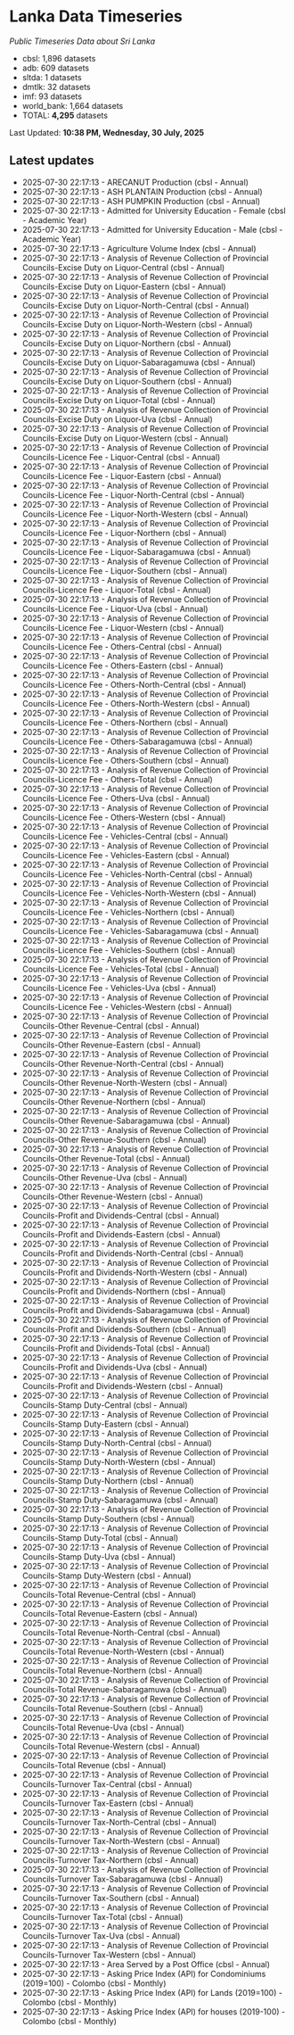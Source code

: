 # Lanka Data Timeseries
*Public Timeseries Data about Sri Lanka*

* cbsl: 1,896 datasets
* adb: 609 datasets
* sltda: 1 datasets
* dmtlk: 32 datasets
* imf: 93 datasets
* world_bank: 1,664 datasets
* TOTAL: **4,295** datasets

Last Updated: **10:38 PM, Wednesday, 30 July, 2025**

## Latest updates

* 2025-07-30 22:17:13 - ARECANUT Production (cbsl - Annual)
* 2025-07-30 22:17:13 - ASH PLANTAIN Production (cbsl - Annual)
* 2025-07-30 22:17:13 - ASH PUMPKIN Production (cbsl - Annual)
* 2025-07-30 22:17:13 - Admitted for University Education - Female (cbsl - Academic Year)
* 2025-07-30 22:17:13 - Admitted for University Education - Male (cbsl - Academic Year)
* 2025-07-30 22:17:13 - Agriculture Volume Index (cbsl - Annual)
* 2025-07-30 22:17:13 - Analysis of Revenue Collection of Provincial Councils-Excise Duty on Liquor-Central (cbsl - Annual)
* 2025-07-30 22:17:13 - Analysis of Revenue Collection of Provincial Councils-Excise Duty on Liquor-Eastern (cbsl - Annual)
* 2025-07-30 22:17:13 - Analysis of Revenue Collection of Provincial Councils-Excise Duty on Liquor-North-Central (cbsl - Annual)
* 2025-07-30 22:17:13 - Analysis of Revenue Collection of Provincial Councils-Excise Duty on Liquor-North-Western (cbsl - Annual)
* 2025-07-30 22:17:13 - Analysis of Revenue Collection of Provincial Councils-Excise Duty on Liquor-Northern (cbsl - Annual)
* 2025-07-30 22:17:13 - Analysis of Revenue Collection of Provincial Councils-Excise Duty on Liquor-Sabaragamuwa (cbsl - Annual)
* 2025-07-30 22:17:13 - Analysis of Revenue Collection of Provincial Councils-Excise Duty on Liquor-Southern (cbsl - Annual)
* 2025-07-30 22:17:13 - Analysis of Revenue Collection of Provincial Councils-Excise Duty on Liquor-Total (cbsl - Annual)
* 2025-07-30 22:17:13 - Analysis of Revenue Collection of Provincial Councils-Excise Duty on Liquor-Uva (cbsl - Annual)
* 2025-07-30 22:17:13 - Analysis of Revenue Collection of Provincial Councils-Excise Duty on Liquor-Western (cbsl - Annual)
* 2025-07-30 22:17:13 - Analysis of Revenue Collection of Provincial Councils-Licence Fee - Liquor-Central (cbsl - Annual)
* 2025-07-30 22:17:13 - Analysis of Revenue Collection of Provincial Councils-Licence Fee - Liquor-Eastern (cbsl - Annual)
* 2025-07-30 22:17:13 - Analysis of Revenue Collection of Provincial Councils-Licence Fee - Liquor-North-Central (cbsl - Annual)
* 2025-07-30 22:17:13 - Analysis of Revenue Collection of Provincial Councils-Licence Fee - Liquor-North-Western (cbsl - Annual)
* 2025-07-30 22:17:13 - Analysis of Revenue Collection of Provincial Councils-Licence Fee - Liquor-Northern (cbsl - Annual)
* 2025-07-30 22:17:13 - Analysis of Revenue Collection of Provincial Councils-Licence Fee - Liquor-Sabaragamuwa (cbsl - Annual)
* 2025-07-30 22:17:13 - Analysis of Revenue Collection of Provincial Councils-Licence Fee - Liquor-Southern (cbsl - Annual)
* 2025-07-30 22:17:13 - Analysis of Revenue Collection of Provincial Councils-Licence Fee - Liquor-Total (cbsl - Annual)
* 2025-07-30 22:17:13 - Analysis of Revenue Collection of Provincial Councils-Licence Fee - Liquor-Uva (cbsl - Annual)
* 2025-07-30 22:17:13 - Analysis of Revenue Collection of Provincial Councils-Licence Fee - Liquor-Western (cbsl - Annual)
* 2025-07-30 22:17:13 - Analysis of Revenue Collection of Provincial Councils-Licence Fee - Others-Central (cbsl - Annual)
* 2025-07-30 22:17:13 - Analysis of Revenue Collection of Provincial Councils-Licence Fee - Others-Eastern (cbsl - Annual)
* 2025-07-30 22:17:13 - Analysis of Revenue Collection of Provincial Councils-Licence Fee - Others-North-Central (cbsl - Annual)
* 2025-07-30 22:17:13 - Analysis of Revenue Collection of Provincial Councils-Licence Fee - Others-North-Western (cbsl - Annual)
* 2025-07-30 22:17:13 - Analysis of Revenue Collection of Provincial Councils-Licence Fee - Others-Northern (cbsl - Annual)
* 2025-07-30 22:17:13 - Analysis of Revenue Collection of Provincial Councils-Licence Fee - Others-Sabaragamuwa (cbsl - Annual)
* 2025-07-30 22:17:13 - Analysis of Revenue Collection of Provincial Councils-Licence Fee - Others-Southern (cbsl - Annual)
* 2025-07-30 22:17:13 - Analysis of Revenue Collection of Provincial Councils-Licence Fee - Others-Total (cbsl - Annual)
* 2025-07-30 22:17:13 - Analysis of Revenue Collection of Provincial Councils-Licence Fee - Others-Uva (cbsl - Annual)
* 2025-07-30 22:17:13 - Analysis of Revenue Collection of Provincial Councils-Licence Fee - Others-Western (cbsl - Annual)
* 2025-07-30 22:17:13 - Analysis of Revenue Collection of Provincial Councils-Licence Fee - Vehicles-Central (cbsl - Annual)
* 2025-07-30 22:17:13 - Analysis of Revenue Collection of Provincial Councils-Licence Fee - Vehicles-Eastern (cbsl - Annual)
* 2025-07-30 22:17:13 - Analysis of Revenue Collection of Provincial Councils-Licence Fee - Vehicles-North-Central (cbsl - Annual)
* 2025-07-30 22:17:13 - Analysis of Revenue Collection of Provincial Councils-Licence Fee - Vehicles-North-Western (cbsl - Annual)
* 2025-07-30 22:17:13 - Analysis of Revenue Collection of Provincial Councils-Licence Fee - Vehicles-Northern (cbsl - Annual)
* 2025-07-30 22:17:13 - Analysis of Revenue Collection of Provincial Councils-Licence Fee - Vehicles-Sabaragamuwa (cbsl - Annual)
* 2025-07-30 22:17:13 - Analysis of Revenue Collection of Provincial Councils-Licence Fee - Vehicles-Southern (cbsl - Annual)
* 2025-07-30 22:17:13 - Analysis of Revenue Collection of Provincial Councils-Licence Fee - Vehicles-Total (cbsl - Annual)
* 2025-07-30 22:17:13 - Analysis of Revenue Collection of Provincial Councils-Licence Fee - Vehicles-Uva (cbsl - Annual)
* 2025-07-30 22:17:13 - Analysis of Revenue Collection of Provincial Councils-Licence Fee - Vehicles-Western (cbsl - Annual)
* 2025-07-30 22:17:13 - Analysis of Revenue Collection of Provincial Councils-Other Revenue-Central (cbsl - Annual)
* 2025-07-30 22:17:13 - Analysis of Revenue Collection of Provincial Councils-Other Revenue-Eastern (cbsl - Annual)
* 2025-07-30 22:17:13 - Analysis of Revenue Collection of Provincial Councils-Other Revenue-North-Central (cbsl - Annual)
* 2025-07-30 22:17:13 - Analysis of Revenue Collection of Provincial Councils-Other Revenue-North-Western (cbsl - Annual)
* 2025-07-30 22:17:13 - Analysis of Revenue Collection of Provincial Councils-Other Revenue-Northern (cbsl - Annual)
* 2025-07-30 22:17:13 - Analysis of Revenue Collection of Provincial Councils-Other Revenue-Sabaragamuwa (cbsl - Annual)
* 2025-07-30 22:17:13 - Analysis of Revenue Collection of Provincial Councils-Other Revenue-Southern (cbsl - Annual)
* 2025-07-30 22:17:13 - Analysis of Revenue Collection of Provincial Councils-Other Revenue-Total (cbsl - Annual)
* 2025-07-30 22:17:13 - Analysis of Revenue Collection of Provincial Councils-Other Revenue-Uva (cbsl - Annual)
* 2025-07-30 22:17:13 - Analysis of Revenue Collection of Provincial Councils-Other Revenue-Western (cbsl - Annual)
* 2025-07-30 22:17:13 - Analysis of Revenue Collection of Provincial Councils-Profit and Dividends-Central (cbsl - Annual)
* 2025-07-30 22:17:13 - Analysis of Revenue Collection of Provincial Councils-Profit and Dividends-Eastern (cbsl - Annual)
* 2025-07-30 22:17:13 - Analysis of Revenue Collection of Provincial Councils-Profit and Dividends-North-Central (cbsl - Annual)
* 2025-07-30 22:17:13 - Analysis of Revenue Collection of Provincial Councils-Profit and Dividends-North-Western (cbsl - Annual)
* 2025-07-30 22:17:13 - Analysis of Revenue Collection of Provincial Councils-Profit and Dividends-Northern (cbsl - Annual)
* 2025-07-30 22:17:13 - Analysis of Revenue Collection of Provincial Councils-Profit and Dividends-Sabaragamuwa (cbsl - Annual)
* 2025-07-30 22:17:13 - Analysis of Revenue Collection of Provincial Councils-Profit and Dividends-Southern (cbsl - Annual)
* 2025-07-30 22:17:13 - Analysis of Revenue Collection of Provincial Councils-Profit and Dividends-Total (cbsl - Annual)
* 2025-07-30 22:17:13 - Analysis of Revenue Collection of Provincial Councils-Profit and Dividends-Uva (cbsl - Annual)
* 2025-07-30 22:17:13 - Analysis of Revenue Collection of Provincial Councils-Profit and Dividends-Western (cbsl - Annual)
* 2025-07-30 22:17:13 - Analysis of Revenue Collection of Provincial Councils-Stamp Duty-Central (cbsl - Annual)
* 2025-07-30 22:17:13 - Analysis of Revenue Collection of Provincial Councils-Stamp Duty-Eastern (cbsl - Annual)
* 2025-07-30 22:17:13 - Analysis of Revenue Collection of Provincial Councils-Stamp Duty-North-Central (cbsl - Annual)
* 2025-07-30 22:17:13 - Analysis of Revenue Collection of Provincial Councils-Stamp Duty-North-Western (cbsl - Annual)
* 2025-07-30 22:17:13 - Analysis of Revenue Collection of Provincial Councils-Stamp Duty-Northern (cbsl - Annual)
* 2025-07-30 22:17:13 - Analysis of Revenue Collection of Provincial Councils-Stamp Duty-Sabaragamuwa (cbsl - Annual)
* 2025-07-30 22:17:13 - Analysis of Revenue Collection of Provincial Councils-Stamp Duty-Southern (cbsl - Annual)
* 2025-07-30 22:17:13 - Analysis of Revenue Collection of Provincial Councils-Stamp Duty-Total (cbsl - Annual)
* 2025-07-30 22:17:13 - Analysis of Revenue Collection of Provincial Councils-Stamp Duty-Uva (cbsl - Annual)
* 2025-07-30 22:17:13 - Analysis of Revenue Collection of Provincial Councils-Stamp Duty-Western (cbsl - Annual)
* 2025-07-30 22:17:13 - Analysis of Revenue Collection of Provincial Councils-Total Revenue-Central (cbsl - Annual)
* 2025-07-30 22:17:13 - Analysis of Revenue Collection of Provincial Councils-Total Revenue-Eastern (cbsl - Annual)
* 2025-07-30 22:17:13 - Analysis of Revenue Collection of Provincial Councils-Total Revenue-North-Central (cbsl - Annual)
* 2025-07-30 22:17:13 - Analysis of Revenue Collection of Provincial Councils-Total Revenue-North-Western (cbsl - Annual)
* 2025-07-30 22:17:13 - Analysis of Revenue Collection of Provincial Councils-Total Revenue-Northern (cbsl - Annual)
* 2025-07-30 22:17:13 - Analysis of Revenue Collection of Provincial Councils-Total Revenue-Sabaragamuwa (cbsl - Annual)
* 2025-07-30 22:17:13 - Analysis of Revenue Collection of Provincial Councils-Total Revenue-Southern (cbsl - Annual)
* 2025-07-30 22:17:13 - Analysis of Revenue Collection of Provincial Councils-Total Revenue-Uva (cbsl - Annual)
* 2025-07-30 22:17:13 - Analysis of Revenue Collection of Provincial Councils-Total Revenue-Western (cbsl - Annual)
* 2025-07-30 22:17:13 - Analysis of Revenue Collection of Provincial Councils-Total Revenue (cbsl - Annual)
* 2025-07-30 22:17:13 - Analysis of Revenue Collection of Provincial Councils-Turnover Tax-Central (cbsl - Annual)
* 2025-07-30 22:17:13 - Analysis of Revenue Collection of Provincial Councils-Turnover Tax-Eastern (cbsl - Annual)
* 2025-07-30 22:17:13 - Analysis of Revenue Collection of Provincial Councils-Turnover Tax-North-Central (cbsl - Annual)
* 2025-07-30 22:17:13 - Analysis of Revenue Collection of Provincial Councils-Turnover Tax-North-Western (cbsl - Annual)
* 2025-07-30 22:17:13 - Analysis of Revenue Collection of Provincial Councils-Turnover Tax-Northern (cbsl - Annual)
* 2025-07-30 22:17:13 - Analysis of Revenue Collection of Provincial Councils-Turnover Tax-Sabaragamuwa (cbsl - Annual)
* 2025-07-30 22:17:13 - Analysis of Revenue Collection of Provincial Councils-Turnover Tax-Southern (cbsl - Annual)
* 2025-07-30 22:17:13 - Analysis of Revenue Collection of Provincial Councils-Turnover Tax-Total (cbsl - Annual)
* 2025-07-30 22:17:13 - Analysis of Revenue Collection of Provincial Councils-Turnover Tax-Uva (cbsl - Annual)
* 2025-07-30 22:17:13 - Analysis of Revenue Collection of Provincial Councils-Turnover Tax-Western (cbsl - Annual)
* 2025-07-30 22:17:13 - Area Served by a Post Office (cbsl - Annual)
* 2025-07-30 22:17:13 - Asking Price Index (API) for Condominiums (2019=100) - Colombo (cbsl - Monthly)
* 2025-07-30 22:17:13 - Asking Price Index (API) for Lands (2019=100) - Colombo (cbsl - Monthly)
* 2025-07-30 22:17:13 - Asking Price Index (API) for houses (2019-100) - Colombo (cbsl - Monthly)
